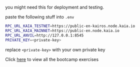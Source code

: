you might need this for deployment and testing. <p>

paste the following stuff into `.env`

```bash
RPC_URL_KAIA_TESTNET=https://public-en-kairos.node.kaia.io
RPC_URL_KAIA_MAINNET=https://public-en.node.kaia.io
RPC_URL_ANVIL=http://127.0.0.1:8545
PRIVATE_KEY=<private-key>
```

replace `<private-key>` with your own private key

Click [here](https://github.com/kaiachain/build-on-kaia-bootcamp/tree/main) to view all the bootcamp exercises